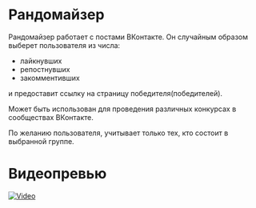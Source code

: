 # Рандомайзер
Рандомайзер работает с постами ВКонтакте. Он случайным образом выберет пользователя из числа:
- лайкнувших
- репостнувших
- закомментивших


и предоставит ссылку на страницу победителя(победителей).

Может быть использован для проведения различных конкурсах в сообществах ВКонтакте.

По желанию пользователя, учитывает только тех, кто состоит в выбранной группе.

# Видеопревью
[![Video](https://img.youtube.com/vi/lGXnJSgIIc8/0.jpg)](https://youtu.be/lGXnJSgIIc8)

